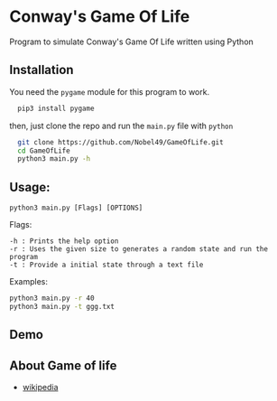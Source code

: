 
# Conway's Game Of Life
Program to simulate Conway's Game Of Life written using Python





## ️Installation

You need the ```pygame``` module for this program to work.
```bash
  pip3 install pygame
```
then, just clone the repo and run the ```main.py``` file  with ```python```
```bash
  git clone https://github.com/Nobel49/GameOfLife.git
  cd GameOfLife
  python3 main.py -h
```    
## Usage:
``` 
python3 main.py [Flags] [OPTIONS]
```
  Flags:
  ```
  -h : Prints the help option
  -r : Uses the given size to generates a random state and run the program
  -t : Provide a initial state through a text file    
  ```
  Examples:
  ```bash
  python3 main.py -r 40
  python3 main.py -t ggg.txt
  ```
## ️Demo




## About Game of life

 - [wikipedia](https://en.wikipedia.org/wiki/Conway%27s_Game_of_Life)
 
